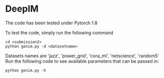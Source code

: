 # DeepIM

The code has been tested under Pytorch 1.8

To test the code, simply run the following command  
```
cd <submission2>
python genim.py -d <datasetname>
```
Datasets names are 'jazz', 'power_grid', 'cora_ml', 'netscience', 'random5'
Run the following code to see available parameters that can be passed in:  
```
python genim.py -h
```
